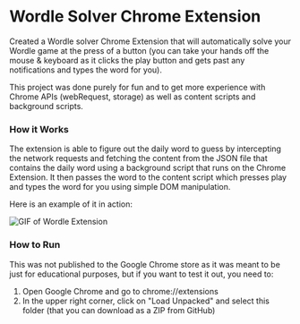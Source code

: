 # Wordle Solver Chrome Extension

Created a Wordle solver Chrome Extension that will automatically solve your Wordle game at the press of a button (you can take your hands off the mouse & keyboard as it clicks the play button and gets past any notifications and types the word for you).

This project was done purely for fun and to get more experience with Chrome APIs (webRequest, storage) as well as content scripts and background scripts.

### How it Works

The extension is able to figure out the daily word to guess by intercepting the network requests and fetching the content from the JSON file that contains the daily word using a background script that runs on the Chrome Extension. It then passes the word to the content script which presses play and types the word for you using simple DOM manipulation.

Here is an example of it in action:

![GIF of Wordle Extension](https://imgur.com/sQlJNTi.gif)

### How to Run

This was not published to the Google Chrome store as it was meant to be just for educational purposes, but if you want to test it out, you need to:

1. Open Google Chrome and go to chrome://extensions
2. In the upper right corner, click on "Load Unpacked" and select this folder (that you can download as a ZIP from GitHub)
